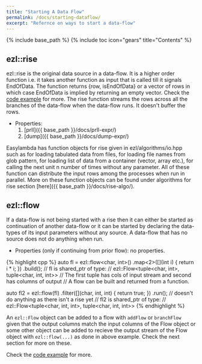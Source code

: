 ```yaml
---
title: "Starting A Data Flow"
permalink: /docs/starting-dataflow/
excerpt: "Refernce on ways to start a data-flow"
---
```

{% include base_path %}
{% include toc icon="gears" title="Contents" %}

## ezl::rise

  ezl::rise is the original data source in a data-flow. It is a higher order
  function i.e. it takes another function as input that is called till it
  signals EndOfData. The function returns {row, isEndOfData} or a vector of
  rows in which case EndOfData is implied by returning an empty vector. Check
  the [code
  example](https://github.com/haptork/easyLambda/blob/e496a3e3070b806e8c48124d3454543c4cebc9b7/examples/demoRise.cpp)
  for more. The rise function streams the rows across all the branches of the
  data-flow when the data-flow runs. It doesn't buffer the rows.

  - Properties:
    1. [prll]({{ base_path }}/docs/prll-expr/)
    2. [dump]({{ base_path }}/docs/dump-expr/)

  Easylambda has function objects for rise given in ezl/algorithms/io.hpp such as
  for loading tabulated data from files, for loading file names from glob
  pattern, for loading list of data from a container (vector, array etc.), for
  calling the next unit n number of times without any parameter. All of these
  function can distribute the input rows among the processes when run in
  parallel. More on these function objects can be found under algorithms for
  rise section [here]({{ base_path }}/docs/rise-algo/).

## ezl::flow

  If a data-flow is not being started with a rise then it can either be started
  as continuation of another data-flow or it can be started by declaring the
  data-types of its input parameters without any source. A data-flow that has no
  source does not do anything when run. 

  - Properties (only if continuing from prior flow): no properties.

  {% highlight cpp %}
  auto fl = ezl::flow<char, int>()
              .map<2>([](int i) { return i * i; })
              .build();
  // fl is shared_ptr of type:
  // ezl::Flow<tuple<char, int>, tuple<char, int, int>>
  // The first tuple has cols of input stream and second has columns of output
  // A flow can be built and returned from a function.

  auto fl2 = ezl::flow(fl)
               .filter([](char, int, int) { 
                 return true; 
               })
              .run(); // doesn't do anything as there isn't a rise yet
  // fl2 is shared_ptr of type:
  // ezl::Flow<tuple<char, int, int>, tuple<char, int, int>>
  {% endhighlight %}
  
  An `ezl::Flow` object can be added to a flow with `addFlow` or `branchFlow`
  given that the output columns match the input columns of the Flow object or
  some other object can be added to recieve the output stream of the Flow object
  with `ezl::flow(...)` as done in above example. Check the next section for
  more on these.
  
  Check the [code
  example](https://github.com/haptork/easyLambda/blob/e496a3e3070b806e8c48124d3454543c4cebc9b7/examples/demoFlow.cpp)
  for more.
